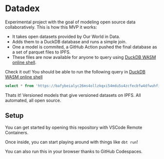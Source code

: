 # Datadex

Experimental project with the goal of modeling open source data collaboratively. This is how this MVP it works:

- It takes open datasets provided by Our World in Data.
- Adds them to a DuckDB database and runs a simple join.
- One a model is commited, a GitHub Action pushed the final database as a set of parquet files to IPFS.
- These files are now available for anyone to query using [DuckDB WASM online shell](https://shell.duckdb.org/).

Check it out! You should be able to run the following query in [DuckDB WASM online shell](https://shell.duckdb.org/)


```sql
select * from 'https://bafybeialyc26ms4ollzkqxi54mdu5u4zcfecbfw4dfwuhfi25zu3k5iqpu.ipfs.dweb.link/2_join.parquet';
```

Thats it! Versioned models that give versioned datasets on IPFS. All automated, all open source.

## Setup

You can get started by opening this repository with VSCode Remote Containers.

Once inside, you can start playing around with things like `dbt run`!

You can also run this in your browser thanks to GitHub Codespaces.
